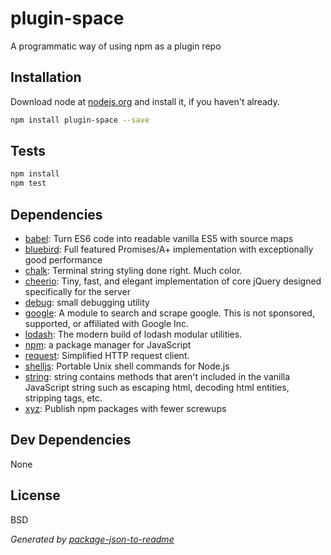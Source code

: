 # plugin-space

A programmatic way of using npm as a plugin repo

## Installation

Download node at [nodejs.org](http://nodejs.org) and install it, if you haven't already.

```sh
npm install plugin-space --save
```


## Tests

```sh
npm install
npm test
```

## Dependencies

- [babel](https://github.com/babel/babel): Turn ES6 code into readable vanilla ES5 with source maps
- [bluebird](https://github.com/petkaantonov/bluebird): Full featured Promises/A+ implementation with exceptionally good performance
- [chalk](https://github.com/sindresorhus/chalk): Terminal string styling done right. Much color.
- [cheerio](https://github.com/cheeriojs/cheerio): Tiny, fast, and elegant implementation of core jQuery designed specifically for the server
- [debug](https://github.com/visionmedia/debug): small debugging utility
- [google](https://github.com/jprichardson/node-google): A module to search and scrape google. This is not sponsored, supported, or affiliated with Google Inc.
- [lodash](https://github.com/lodash/lodash): The modern build of lodash modular utilities.
- [npm](https://github.com/npm/npm): a package manager for JavaScript
- [request](https://github.com/request/request): Simplified HTTP request client.
- [shelljs](https://github.com/arturadib/shelljs): Portable Unix shell commands for Node.js
- [string](https://github.com/jprichardson/string.js): string contains methods that aren&#39;t included in the vanilla JavaScript string such as escaping html, decoding html entities, stripping tags, etc.
- [xyz](https://github.com/davidchambers/xyz): Publish npm packages with fewer screwups

## Dev Dependencies


None

## License

BSD

_Generated by [package-json-to-readme](https://github.com/zeke/package-json-to-readme)_
